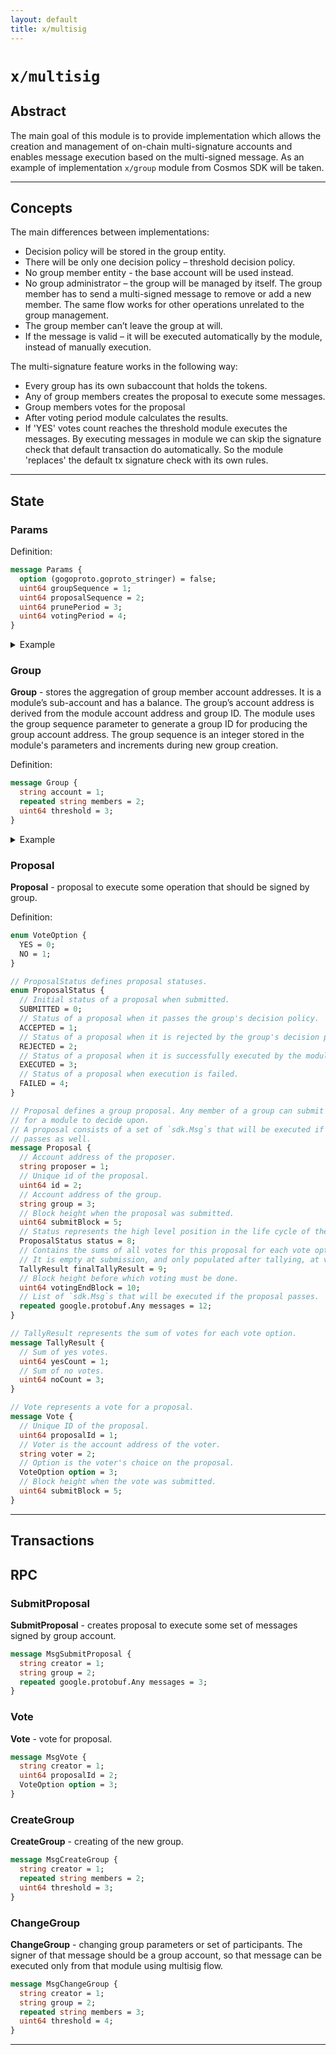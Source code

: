 ```yaml
---
layout: default
title: x/multisig
---
```


# `x/multisig`

## Abstract

The main goal of this module is to provide implementation which allows the creation and management of on-chain
multi-signature accounts and enables message execution based on the multi-signed message.
As an example of implementation ```x/group``` module from Cosmos SDK will be taken.

----

## Concepts

The main differences between implementations:

- Decision policy will be stored in the group entity.
- There will be only one decision policy – threshold decision policy.
- No group member entity - the base account will be used instead.
- No group administrator – the group will be managed by itself. The group member has to send a multi-signed message to remove or add a new member. The same flow works for other operations unrelated to the group management.
- The group member can’t leave the group at will.
- If the message is valid – it will be executed automatically by the module, instead of manually execution.

The multi-signature feature works in the following way:

- Every group has its own subaccount that holds the tokens.
- Any of group members creates the proposal to execute some messages.
- Group members votes for the proposal
- After voting period module calculates the results.
- If 'YES' votes count reaches the threshold module executes the messages.
  By executing messages in module we can skip the signature check that default transaction do automatically.
  So the module 'replaces' the default tx signature check with its own rules.

----

## State

### Params

Definition:
  ```protobuf
  message Params {
    option (gogoproto.goproto_stringer) = false;
    uint64 groupSequence = 1;
    uint64 proposalSequence = 2;
    uint64 prunePeriod = 3;
    uint64 votingPeriod = 4;
  }
  ```

  <details>
    <summary>Example</summary>

    ```json
    {
      "groupSequence":  0,
      "proposalSequence": 0,
      "prunePeriod":  240,
      "votingPeriod": 120
    }
    ```
  </details>


### Group

**Group** - stores the aggregation of group member account addresses. It is a module’s sub-account and has a balance.
The group’s account address is derived from the module account address and group ID.
The module uses the group sequence parameter to generate a group ID for producing the group account address.
The group sequence is an integer stored in the module's parameters and increments during new group creation.

Definition:
  ```protobuf
  message Group {
    string account = 1;
    repeated string members = 2;
    uint64 threshold = 3;
  }
  ```

  <details>
    <summary>Example</summary>

    ```json
    {
      "account":  "rarimo....",
      "members": ["rarimo...", "rarimo..."],
      "threshold":  1,
    }
    ```
  </details>


### Proposal

**Proposal** - proposal to execute some operation that should be signed by group.

Definition:
  ```protobuf
  enum VoteOption {
    YES = 0;
    NO = 1;
  }

  // ProposalStatus defines proposal statuses.
  enum ProposalStatus {
    // Initial status of a proposal when submitted.
    SUBMITTED = 0;
    // Status of a proposal when it passes the group's decision policy.
    ACCEPTED = 1;
    // Status of a proposal when it is rejected by the group's decision policy.
    REJECTED = 2;
    // Status of a proposal when it is successfully executed by the module.
    EXECUTED = 3;
    // Status of a proposal when execution is failed.
    FAILED = 4;
  }

  // Proposal defines a group proposal. Any member of a group can submit a proposal
  // for a module to decide upon.
  // A proposal consists of a set of `sdk.Msg`s that will be executed if the proposal
  // passes as well.
  message Proposal {
    // Account address of the proposer.
    string proposer = 1;
    // Unique id of the proposal.
    uint64 id = 2;
    // Account address of the group.
    string group = 3;
    // Block height when the proposal was submitted.
    uint64 submitBlock = 5;
    // Status represents the high level position in the life cycle of the proposal. Initial value is Submitted.
    ProposalStatus status = 8;
    // Contains the sums of all votes for this proposal for each vote option.
    // It is empty at submission, and only populated after tallying, at voting end block.
    TallyResult finalTallyResult = 9;
    // Block height before which voting must be done.
    uint64 votingEndBlock = 10;
    // List of `sdk.Msg`s that will be executed if the proposal passes.
    repeated google.protobuf.Any messages = 12;
  }

  // TallyResult represents the sum of votes for each vote option.
  message TallyResult {
    // Sum of yes votes.
    uint64 yesCount = 1;
    // Sum of no votes.
    uint64 noCount = 3;
  }

  // Vote represents a vote for a proposal.
  message Vote {
    // Unique ID of the proposal.
    uint64 proposalId = 1;
    // Voter is the account address of the voter.
    string voter = 2;
    // Option is the voter's choice on the proposal.
    VoteOption option = 3;
    // Block height when the vote was submitted.
    uint64 submitBlock = 5;
  }
  ```

----

## Transactions


## RPC

### SubmitProposal

**SubmitProposal** - creates proposal to execute some set of messages signed by group account.
  ```protobuf
  message MsgSubmitProposal {
    string creator = 1;
    string group = 2;
    repeated google.protobuf.Any messages = 3;
  }
  ```

### Vote

**Vote** - vote for proposal.
  ```protobuf
  message MsgVote {
    string creator = 1;
    uint64 proposalId = 2;
    VoteOption option = 3;
  }
  ```

### CreateGroup

**CreateGroup** - creating of the new group.
  ```protobuf
  message MsgCreateGroup {
    string creator = 1;
    repeated string members = 2;
    uint64 threshold = 3;
  }
  ```

### ChangeGroup

**ChangeGroup** - changing group parameters or set of participants.
   The signer of that message should be a group account, so that message can be executed only from that module using multisig flow.
  ```protobuf
  message MsgChangeGroup {
    string creator = 1;
    string group = 2;
    repeated string members = 3;
    uint64 threshold = 4;
  }
  ```

----